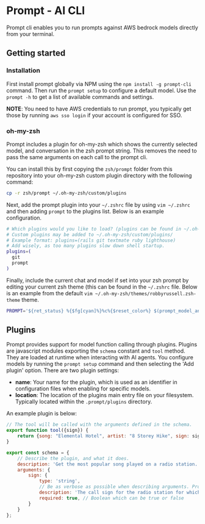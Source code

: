 # Prompt - AI CLI

Prompt cli enables you to run prompts against AWS bedrock models directly from your terminal.

## Getting started

### Installation

First install prompt globally via NPM using the `npm install -g prompt-cli` command. Then run the `prompt setup` to
configure a default model. Use the `prompt -h` to get a list of available commands and settings.

**NOTE**: You need to have AWS credentials to run prompt, you typically get those by running `aws sso login` if your
account is configured for SSO.

### oh-my-zsh

Prompt includes a plugin for oh-my-zsh which shows the currently selected model, and conversation in the zsh prompt
string. This removes the need to pass the same arguments on each call to the prompt cli.

You can install this by first copying the `zsh/prompt` folder from this repository into your oh-my-zsh custom plugin
directory with the following command:

```bash
cp -r zsh/prompt ~/.oh-my-zsh/custom/plugins
```

Next, add the prompt plugin into your `~/.zshrc` file by using `vim ~/.zshrc` and then adding `prompt` to the plugins
list. Below is an example configuration.

```bash
# Which plugins would you like to load? (plugins can be found in ~/.oh-my-zsh/plugins/*)
# Custom plugins may be added to ~/.oh-my-zsh/custom/plugins/
# Example format: plugins=(rails git textmate ruby lighthouse)
# Add wisely, as too many plugins slow down shell startup.
plugins=(
  git
  prompt
)
```

Finally, include the current chat and model if set into your zsh prompt by editing your current zsh theme (this can be
found in the `~/.zshrc` file. Below is an example from the default `vim ~/.oh-my-zsh/themes/robbyrussell.zsh-theme`
theme.

```bash
PROMPT='${ret_status} %{$fg[cyan]%}%c%{$reset_color%} $(prompt_model_and_chat) $(git_prompt_info)'
```

## Plugins

Prompt provides support for model function calling through plugins. Plugins are javascript modules exporting the
`schema` constant and `tool` method. They are loaded at runtime when interacting with AI agents.
You configure models by running the `prompt setup` command and then selecting the 'Add plugin' option. There are two
plugin settings:

* **name**: Your name for the plugin, which is used as an identifier in configuration files when enabling for specific
  models.
* **location**: The location of the plugins main entry file on your filesystem. Typically located within the
  `.prompt/plugins` directory.

An example plugin is below:

```javascript
// The tool will be called with the arguments defined in the schema.
export function tool({sign}) {
    return {song: "Elemental Hotel", artist: "8 Storey Hike", sign: sign};
}

export const schema = {
    // Describe the plugin, and what it does. 
    description: 'Get the most popular song played on a radio station.',
    arguments: {
        sign: {
            type: 'string',
            // Be as verbose as possible when describing arguments. Provide example values. 
            description: 'The call sign for the radio station for which you want the most popular song. Example calls signs are WZPZ and WKRP.',
            required: true, // Boolean which can be true or false
        }
    }
};
```